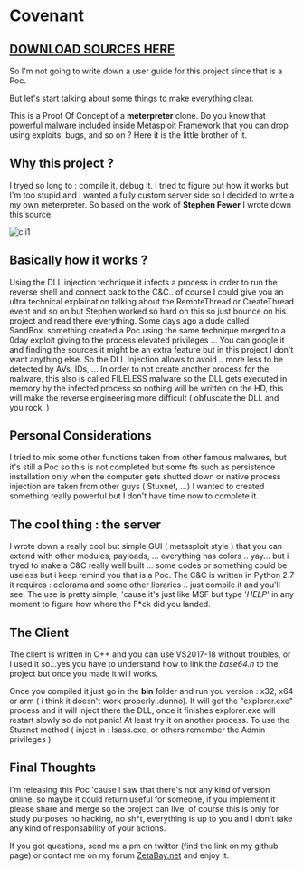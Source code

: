 # Covenant

## [DOWNLOAD SOURCES HERE](https://mega.nz/#!i6ZS3ACQ!qlHyYRdOWZMjN8hKvqtjVkklelwAXXik152-bwDiDyE)

So I'm not going to write down a user guide for this project since
that is a Poc.

But let's start talking about some things to make everything clear.

This is a Proof Of Concept of a **meterpreter** clone. Do you know that powerful
malware included inside Metasploit Framework that you can drop using exploits,
bugs, and so on ? Here it is the little brother of it.

## Why this project ?

I tryed so long to : compile it, debug it. I tried to figure out how it works but I'm too stupid and I wanted a fully custom server side so I decided to write a my own meterpreter. So based on the work of **Stephen Fewer** I wrote down this source.

![cli1](http://i68.tinypic.com/30u3joh.png)

## Basically how it works ? 

Using the DLL injection technique it infects a process in order to run the reverse shell and connect back to the C&C.. of course I could give you an ultra technical explaination talking about the RemoteThread or CreateThread event and so on but Stephen worked so hard on this so just bounce on his project and read there everything. Some days ago a dude called SandBox..something created a Poc using the same technique merged to a 0day exploit giving to the process elevated privileges ... You can google it and finding the sources it might be an extra feature but in this project I don't want anything else. So the DLL Injection allows to avoid .. more less to be detected by AVs, IDs, ... In order to not create another process for the malware, this also is called FILELESS malware so the DLL gets executed in memory by the infected process so nothing will be written on the HD, this will make the reverse engineering more difficult ( obfuscate the DLL and you rock. ) 

## Personal Considerations

I tried to mix some other functions taken from other famous malwares, but it's still a Poc so this is not completed but some fts such as persistence installation only when the computer gets shutted down or native process injection are taken from other guys ( Stuxnet, ...) I wanted to created something really powerful but I don't have time now to complete it.

## The cool thing : the server

I wrote down a really cool but simple GUI ( metasploit style ) that you can extend with other modules, payloads, ... everything has colors .. yay... but i tryed to make a C&C really well built ... some codes or something could be useless but i keep remind you that is a Poc. The C&C is written in Python 2.7 it requires : colorama and some other libraries .. just compile it and you'll see. The use is pretty simple, 'cause it's just like MSF but type '*HELP*' in any moment to figure how where the F*ck did you landed.

## The Client

The client is written in C++ and you can use VS2017-18 without troubles, or I used it so...yes you have to understand how to link the *base64.h* to the project but once you made it will works.

Once you compiled it just go in the **bin** folder and run you version : x32, x64 or arm ( i think it doesn't work properly..dunno). It will get the "explorer.exe" process and it will inject there the DLL, once it finishes explorer.exe will restart slowly so do not panic! At least try it on another process. To use the Stuxnet method ( inject in : lsass.exe, or others remember the Admin privileges ) 

## Final Thoughts

I'm releasing this Poc 'cause i saw that there's not any kind of version online, so maybe it could return useful for someone, if you implement it please share and merge so the project can live, of course this is only for study purposes no hacking, no sh*t, everything is up to you and I don't take any kind of responsability of your actions.

If you got questions, send me a pm on twitter (find the link on my github page) or contact me on my forum [ZetaBay.net](http://zetabay.net) and enjoy it.
